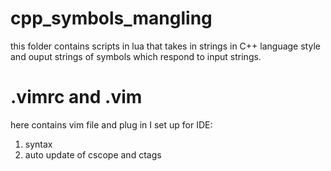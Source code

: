 # cpp_symbols_mangling
this folder contains scripts in lua that takes in strings in C++ language style and ouput strings of symbols which respond to input strings.
# .vimrc and .vim
here contains vim file and plug in I set up for IDE:
1. syntax
2. auto update of cscope and ctags
